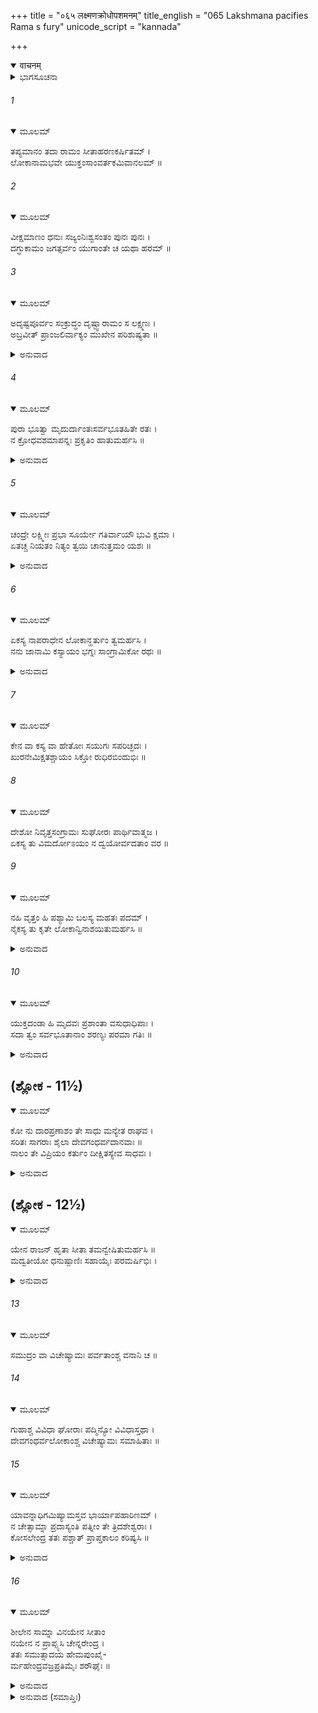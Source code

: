 +++
title = "०६५ लक्ष्मणक्रोधोपशमनम्"
title_english = "065 Lakshmana pacifies Rama s fury"
unicode_script = "kannada"

+++
<details open><summary>वाचनम्</summary>

<div class="audioEmbed"  caption="श्रीराम-हरिसीताराममूर्ति-घनपाठिभ्यां वचनम्" src="https://archive.org/download/Ramayana-recitation-Sriram-harisItArAmamUrti-Ghanapaati-v2/Kanda_3/Kanda_3_ARK-065-Lakshmana_Krodho_Upashamanam.mp3"></div>
</details>



<details><summary>ಭಾಗಸೂಚನಾ</summary>

ಲಕ್ಷ್ಮಣನು ಶ್ರೀರಾಮನನ್ನು ತಿಳಿಯಹೇಳಿ ಶಾಂತಗೊಳಿಸಿದುದು
</details>

###### 1


<details open><summary>ಮೂಲಮ್</summary>

ತಪ್ಯಮಾನಂ ತದಾ ರಾಮಂ ಸೀತಾಹರಣಕರ್ಷಿತಮ್ ।  
ಲೋಕಾನಾಮಭವೇ ಯುಕ್ತಂಸಾಂವರ್ತಕಮಿವಾನಲಮ್ ॥
</details>

###### 2


<details open><summary>ಮೂಲಮ್</summary>

ವೀಕ್ಷಮಾಣಂ ಧನುಃ ಸಜ್ಯಂನಿಃಶ್ವಸಂತಂ ಪುನಃ ಪುನಃ ।  
ದಗ್ಧುಕಾಮಂ ಜಗತ್ಸರ್ವಂ ಯುಗಾಂತೇ ಚ ಯಥಾ ಹರಮ್ ॥
</details>

###### 3


<details open><summary>ಮೂಲಮ್</summary>

ಅದೃಷ್ಟಪೂರ್ವಂ ಸಂಕ್ರುದ್ಧಂ ದೃಷ್ಟ್ವಾರಾಮಂ ಸ ಲಕ್ಷ್ಮಣಃ ।  
ಅಬ್ರವೀತ್ ಪ್ರಾಂಜಲಿರ್ವಾಕ್ಯಂ ಮುಖೇನ ಪರಿಶುಷ್ಯತಾ ॥
</details>

<details><summary>ಅನುವಾದ</summary>

ಸೀತಾಪಹರಣದ ಶೋಕದಿಂದ ಪೀಡಿತನಾದ ಶ್ರೀರಾಮನು ಆಗ ಸಂತಪ್ತನಾಗಿ ಪ್ರಳಯಕಾಲದ ಅಗ್ನಿಯಂತೆ ಸಮಸ್ತ ಲೋಕಗಳನ್ನು ಸಂಹರಿಸಲು ಮುಂದಾಗಿ ಧನುಸ್ಸಿಗೆ ನಾಣನ್ನೇರಿಸಿ ಪದೇ-ಪದೇ ಅದನ್ನು ನೋಡುತ್ತಾ, ದೀರ್ಘವಾಗಿ ನಿಟ್ಟುಸಿರುಬಿಡುತ್ತಾ, ಕಲ್ಪಾಂತ್ಯದಲ್ಲಿ ರುದ್ರದೇವರಂತೆ ಸಮಸ್ತ ಜಗತ್ತನ್ನು ಸುಟ್ಟುಬಿಡಲು ಇಚ್ಛಿಸಿದಾಗ, ಅತ್ಯಂತ ಕುಪಿತನಾದ ಶ್ರೀರಾಮನ ಇಂತಹ ರೂಪವನ್ನು ಹಿಂದೆ ಎಂದೂ ನೋಡದ ಲಕ್ಷ್ಮಣನು ಕೈಮುಗಿದುಕೊಂಡು ಬಾಡಿದ ಮುಖದಿಂದ ಈ ಪ್ರಕಾರ ಹೇಳಿದನು.॥1-3॥
</details>

###### 4


<details open><summary>ಮೂಲಮ್</summary>

ಪುರಾ ಭೂತ್ವಾ ಮೃದುರ್ದಾಂತಃಸರ್ವಭೂತಹಿತೇ ರತಃ ।  
ನ ಕ್ರೋಧವಶಮಾಪನ್ನಃ ಪ್ರಕೃತಿಂ ಹಾತುಮರ್ಹಸಿ ॥
</details>

<details><summary>ಅನುವಾದ</summary>

ಆರ್ಯ! ನೀನು ಮೊದಲು ಕೋಮಲ ಸ್ವಭಾದಿಂದ ಕೂಡಿದ, ಜಿತೇಂದ್ರಿಯ ಮತ್ತು ಸಮಸ್ತ ಪ್ರಾಣಿಗಳ ಹಿತದಲ್ಲಿ ತತ್ಪರನಾಗಿದ್ದೀಯೆ, ಈಗ ಕ್ರೋಧಕ್ಕೆ ವಶನಾಗಿ ತನ್ನ ಸ್ವಭಾವವನ್ನು ಪರಿತ್ಯಜಿಸಬೇಡ.॥4॥
</details>

###### 5


<details open><summary>ಮೂಲಮ್</summary>

ಚಂದ್ರೇ ಲಕ್ಷ್ಮೀಃ ಪ್ರಭಾ ಸೂರ್ಯೇ ಗತಿರ್ವಾಯೌ ಭುವಿ ಕ್ಷಮಾ ।  
ಏತಚ್ಚ ನಿಯತಂ ನಿತ್ಯಂ ತ್ವಯಿ ಚಾನುತ್ತಮಂ ಯಶಃ ॥
</details>

<details><summary>ಅನುವಾದ</summary>

ಚಂದ್ರನಲ್ಲಿ ಶೋಭೆ, ಸೂರ್ಯನಲ್ಲಿ ಪ್ರಭೆ, ವಾಯುವಿನಲ್ಲಿ ಗತಿ, ಪಥ್ವಿಯಲ್ಲಿ ಕ್ಷಮೆ ನಿತ್ಯ ವಿರಾಜಿಸುವಂತೆ ನಿನ್ನಲ್ಲಿ ಸರ್ವೋತ್ತಮ ಯಶವು ಸದಾ ಪ್ರಕಾಶಿತವಾಗುತ್ತದೆ.॥5॥
</details>

###### 6


<details open><summary>ಮೂಲಮ್</summary>

ಏಕಸ್ಯ ನಾಪರಾಧೇನ ಲೋಕಾನ್ಹರ್ತುಂ ತ್ವಮರ್ಹಸಿ ।  
ನನು  ಜಾನಾಮಿ ಕಸ್ಯಾಯಂ ಭಗ್ನಃ ಸಾಂಗ್ರಾಮಿಕೋ ರಥಃ ॥
</details>

<details><summary>ಅನುವಾದ</summary>

ನೀನು ಯಾವನೋ ಒಬ್ಬನ ಅಪರಾಧದಿಂದ ಸಮಸ್ತ ಲೋಕಗಳನ್ನು ಸಂಹರಿಸಬೇಡ. ಈ ಮುರಿದು ಬಿದ್ದ ಯುದ್ಧೋಪಯೋಗಿ ರಥವು ಯಾರದೆಂದು ತಿಳಿಯಲು ನಾನು ಪ್ರಯತ್ನಿಸುತ್ತೇನೆ.॥6॥
</details>

###### 7


<details open><summary>ಮೂಲಮ್</summary>

ಕೇನ ವಾ ಕಸ್ಯ ವಾ ಹೇತೋಃ ಸಯುಗಃ ಸಪರಿಚ್ಛದಃ ।  
ಖುರನೇಮಿಕ್ಷತಶ್ಚಾಯಂ ಸಿಕ್ತೋ ರುಧಿರಬಿಂದುಭಿಃ ॥
</details>

###### 8


<details open><summary>ಮೂಲಮ್</summary>

ದೇಶೋ ನಿವೃತ್ತಸಂಗ್ರಾಮಃ ಸುಘೋರಃ ಪಾರ್ಥಿವಾತ್ಮಜ ।  
ಏಕಸ್ಯ ತು ವಿಮರ್ದೋಽಯಂ ನ ದ್ವಯೋರ್ವದತಾಂ ವರ ॥
</details>

###### 9


<details open><summary>ಮೂಲಮ್</summary>

ನಹಿ ವೃತ್ತಂ ಹಿ ಪಶ್ಯಾಮಿ ಬಲಸ್ಯ ಮಹತಃ ಪದಮ್ ।  
ನೈಕಸ್ಯ ತು ಕೃತೇ ಲೋಕಾನ್ವಿನಾಶಯಿತುಮರ್ಹಸಿ ॥
</details>

<details><summary>ಅನುವಾದ</summary>

ಅಥವಾ ಯಾರು ಯಾವ ಉದ್ದೇಶದಿಂದ ನೊಗಸಹಿತ ರಥವನ್ನು ಮುರಿದಿರುವನು? ಇದನ್ನು ತಿಳಿಯುವುದಿದೆ. ರಾಜಕುಮಾರ! ಈ ಸ್ಥಾನವು ಕುದುರೆಗಳ ಗೊರಸುಗಳಿಂದ ಮತ್ತು ರಥ ಚಕ್ರಗಳಿಂದ ಅಗೆದಂತೆ ಇದೆ, ಜೊತೆಗೆ ರಕ್ತದ ತೊಟ್ಟುಗಳು ಚೆಲ್ಲಿಹೋಗಿವೆ. ಇದರಿಂದ ಇಲ್ಲಿ ದೊಡ್ಡ ಭಯಂಕರ ಕಾಳಗವೇ ನಡೆದಿದೆ ಎಂದು ಸಿದ್ಧವಾಗುತ್ತದೆ, ಆದರೆ ಈ ಸಂಗ್ರಾಮ ಚಿಹ್ನೆಯು ಯವುದೋ ಒಂದೇ ರಥದ್ದಾಗಿದೆ, ಎರಡಿಲ್ಲ. ಮಾತಿನಲ್ಲಿ ಶ್ರೇಷ್ಠನಾದ ಶ್ರೀರಾಮ! ಇಲ್ಲಿ ಯಾವುದೇ ವಿಶಾಲ ಸೈನ್ಯದ ಹೆಜ್ಜೆಗುರುತು ನಾನು ನೋಡುತ್ತಿಲ್ಲ. ಆದ್ದರಿಂದ ಯಾರೋ ಒಬ್ಬನ ಅಪರಾಧದಿಂದಲೇ ಲೋಕಗಳನ್ನು ವಿನಾಶ ಮಾಡಬಾರದು.॥7-9॥
</details>

###### 10


<details open><summary>ಮೂಲಮ್</summary>

ಯುಕ್ತದಂಡಾ ಹಿ ಮೃದವಃ ಪ್ರಶಾಂತಾ ವಸುಧಾಧಿಪಾಃ ।  
ಸದಾ ತ್ವಂ ಸರ್ವಭೂತಾನಾಂ ಶರಣ್ಯಃ ಪರಮಾ ಗತಿಃ ॥
</details>

<details><summary>ಅನುವಾದ</summary>

ಏಕೆಂದರೆ ರಾಜರು ಅಪರಾಧಕ್ಕನುಸಾರವೇ ಉಚಿತ ದಂಡವನ್ನು ವಿಧಿಸುವ ಕೋಮಲ ಸ್ವಭಾವ ಮತ್ತು ಶಾಂತರಾಗಿರುತ್ತಾರೆ. ನೀನಾದರೋ ಸದಾ ಸಮಸ್ತ ಪ್ರಾಣಿಗಳಿಗೆ ಶರಣ್ಯನಾಗಿದ್ದು, ಅವರ ಪರಮಗತಿಯಾಗಿರುವೆ.॥10॥
</details>

## (ಶ್ಲೋಕ - 11½)


<details open><summary>ಮೂಲಮ್</summary>

ಕೋ ನು ದಾರಪ್ರಣಾಶಂ ತೇ ಸಾಧು ಮನ್ಯೇತ ರಾಘವ ।  
ಸರಿತಃ ಸಾಗರಾಃ ಶೈಲಾ ದೇವಗಂಧರ್ವದಾನವಾಃ ॥  
ನಾಲಂ ತೇ ವಿಪ್ರಿಯಂ ಕರ್ತುಂ ದೀಕ್ಷಿತಸ್ಯೇವ ಸಾಧವಃ ।
</details>

<details><summary>ಅನುವಾದ</summary>

ರಘುನಂದನ! ನಿನ್ನ ಪತ್ನಿಯ ಅಪಹರಣ ಅಥವಾ ವಿನಾಶ ಯಾರಿಗೆ ಒಳ್ಳೆಯದೆನಿಸುವುದು? ಯಜ್ಞದಲ್ಲಿ ದೀಕ್ಷಿತನಾದವನ ಸಾಧು ಸ್ವಭಾವದ ಋತ್ವಿಜರು ಎಂದಿಗೂ ಅಪ್ರಿಯಮಾಡಲಾರರು, ಅದರಂತೆ ಸಮುದ್ರಗಳು, ನದಿಗಳು, ಪರ್ವತಗಳು, ದೇವತೆಗಳು, ಗಂಧರ್ವರು, ದಾನವರು ಯಾರೂ ಕೂಡ ನಿನಗೆ ಪ್ರತಿಕೂಲ ಆಚರಣೆ ಮಾಡಲಾರರು.॥11॥
</details>

## (ಶ್ಲೋಕ - 12½)


<details open><summary>ಮೂಲಮ್</summary>

ಯೇನ ರಾಜನ್ ಹೃತಾ ಸೀತಾ ತಮನ್ವೇಷಿತುಮರ್ಹಸಿ ॥  
ಮದ್ವತೀಯೋ ಧನುಷ್ಪಾಣಿಃ ಸಹಾಯೈಃ ಪರಮರ್ಷಿಭಿಃ ।
</details>

<details><summary>ಅನುವಾದ</summary>

ರಾಜನೇ! ಸೀತೆಯನ್ನು ಅಪಹರಿಸಿದವನನ್ನೇ ಹುಡುಕಬೇಕು. ನೀನು ನನ್ನೊಂದಿಗೆ ಧನುಸ್ಸನ್ನು ಧರಿಸಿ, ದೊಡ್ಡ-ದೊಡ್ಡ ಋಷಿಗಳ ಸಹಾಯದಿಂದ ಆಕೆಯು ಎಲ್ಲಿರುವಳೆಂದು ತಿಳಿಯಬೇಕು.॥12॥
</details>

###### 13


<details open><summary>ಮೂಲಮ್</summary>

ಸಮುದ್ರಂ ವಾ ವಿಚೇಷ್ಯಾಮಃ ಪರ್ವತಾಂಶ್ಚ ವನಾನಿ ಚ ॥
</details>

###### 14


<details open><summary>ಮೂಲಮ್</summary>

ಗುಹಾಶ್ಚ ವಿವಿಧಾ ಘೋರಾಃ ಪದ್ಮಿನ್ಯೋ ವಿವಿಧಾಸ್ತಥಾ ।  
ದೇವಗಂಧರ್ವಲೋಕಾಂಶ್ಚ ವಿಚೇಷ್ಯಾಮಃ ಸಮಾಹಿತಾಃ ॥
</details>

###### 15


<details open><summary>ಮೂಲಮ್</summary>

ಯಾವನ್ನಾಧಿಗಮಿಷ್ಯಾಮಸ್ತವ ಭಾರ್ಯಾಪಹಾರಿಣಮ್ ।  
ನ ಚೇತ್ಸಾಮ್ನಾ ಪ್ರದಾಸ್ಯಂತಿ ಪತ್ನೀಂ ತೇ ತ್ರಿದಶೇಶ್ವರಾಃ ।  
ಕೋಸಲೇಂದ್ರ ತತಃ ಪಶ್ಚಾತ್ ಪ್ರಾಪ್ತಕಾಲಂ ಕರಿಷ್ಯಸಿ ॥
</details>

<details><summary>ಅನುವಾದ</summary>

ನಾವೆಲ್ಲರೂ ಏಕಾಗ್ರಚಿತ್ತರಾಗಿ ಸಮುದ್ರದಲ್ಲಿ, ಪರ್ವತಗಳಲ್ಲಿ, ವನಗಳಲ್ಲಿ ಹುಡುಕೋಣ, ನಾನಾ ಪ್ರಕಾರದ ಗುಹೆಗಳಲ್ಲಿ ಬಗೆ ಬಗೆಯ ಸರೋವರಗಳಲ್ಲಿ ಅನ್ವೇಷಣೆ ಮಾಡೋಣ. ದೇವತೆಗಳ, ಗಂಧರ್ವರ ಲೋಕಗಳಲ್ಲಿಯೂ ಅರಸೋಣ. ನಿನ್ನ ಪತ್ನಿಯನ್ನು ಅಪಹರಣ ಮಾಡಿದ ದುರಾತ್ಮನು ಸಿಗುವವರೆಗೆ ಪ್ರಯತ್ನಮಾಡುತ್ತಾ, ಇರುವಾ. ಕೋಸಲೇಶ್ವರನೇ! ನಮ್ಮ ಶಾಂತಿಪೂರ್ಣ ವರ್ತನೆಯಿಂದ ದೇವತೆಗಳು ನಿನ್ನ ಪತ್ನಿಯ ಸುಳಿವನ್ನು ಕೊಡದಿದ್ದರೆ ಆಗ ಅದಕ್ಕನುಗುಣವಾಗಿ ನೀನು ಕಾರ್ಯ ಮಾಡು.॥13-15॥
</details>

###### 16


<details open><summary>ಮೂಲಮ್</summary>

ಶೀಲೇನ ಸಾಮ್ನಾ ವಿನಯೇನ ಸೀತಾಂ  
ನಯೇನ ನ ಪ್ರಾಪ್ಸ್ಯಸಿ ಚೇನ್ನರೇಂದ್ರ ।  
ತತಃ ಸಮುತ್ಸಾದಯ ಹೇಮಪುಂಖೈ-  
ರ್ಮಹೇಂದ್ರವಜ್ರಪ್ರತಿಮೈಃ ಶರೌಘೈಃ ॥
</details>

<details><summary>ಅನುವಾದ</summary>

ನರೇಂದ್ರನೇ! ಉತ್ತಮ ಶೀಲ-ಸ್ವಭಾವ, ಸಾಮನೀತಿ, ವಿನಯ ಮತ್ತು ನ್ಯಾಯಕ್ಕನುಸಾರ ಪ್ರಯತ್ನ ಮಾಡಿಯೂ ನಿನ್ನ ಸೀತೆಯ ಸುಳಿವು ಸಿಕ್ಕದಿದ್ದರೆ ಆಗ ನೀನು ಸುವರ್ಣಮಯ ಗರಿಗಳುಳ್ಳ ಮಹೇಂದ್ರನ ವಜ್ರದಂತೆ ಇರುವ ಬಾಣಗಳಿಂದ ಸಮಸ್ತ ಲೋಕಗಳನ್ನು ಸಂಹರಿಸಿ ಬಿಡು.॥16॥
</details>

<details><summary>ಅನುವಾದ (ಸಮಾಪ್ತಿಃ)</summary>

ಶ್ರೀ ವಾಲ್ಮೀಕಿವಿರಚಿತ ಆರ್ಷರಾಮಾಯಣ ಆದಿಕಾವ್ಯದ ಅರಣ್ಯಕಾಂಡದಲ್ಲಿ ಅವರತ್ತೈದನೆಯ ಸರ್ಗ ಸಂಪೂರ್ಣವಾಯಿತು. ॥65॥
</details>
